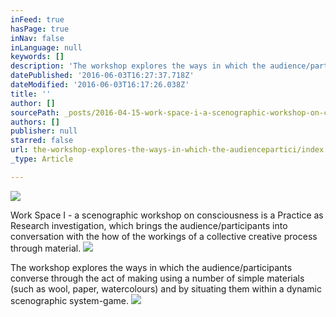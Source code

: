 ```yaml
---
inFeed: true
hasPage: true
inNav: false
inLanguage: null
keywords: []
description: 'The workshop explores the ways in which the audience/participants converse through the act of making using a number of simple materials (such as wool, paper, watercolours) and by situating them within a dynamic scenographic system-game. '
datePublished: '2016-06-03T16:27:37.718Z'
dateModified: '2016-06-03T16:17:26.038Z'
title: ''
author: []
sourcePath: _posts/2016-04-15-work-space-i-a-scenographic-workshop-on-consciousness-is-a.md
authors: []
publisher: null
starred: false
url: the-workshop-explores-the-ways-in-which-the-audiencepartici/index.html
_type: Article

---
```

![](https://the-grid-user-content.s3-us-west-2.amazonaws.com/ae355584-c24f-491e-9208-d2c32a18bbab.jpg)

Work Space I - a scenographic workshop on consciousness is a Practice as Research investigation, which brings the audience/participants into conversation with the how of the workings of a collective creative process through material. ![](https://the-grid-user-content.s3-us-west-2.amazonaws.com/c3f81b80-e0b9-41c7-9bcd-fd4e730688f3.jpg)

The workshop explores the ways in which the audience/participants converse through the act of making using a number of simple materials (such as wool, paper, watercolours) and by situating them within a dynamic scenographic system-game. ![](https://the-grid-user-content.s3-us-west-2.amazonaws.com/824135ca-077a-4881-9643-ba3f9a9cfda2.jpg)